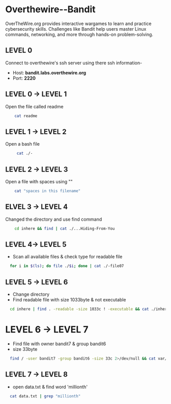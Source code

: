 # Overthewire--Bandit
OverTheWire.org provides interactive wargames to learn and practice cybersecurity skills. Challenges like Bandit help users master Linux commands, networking, and more through hands-on problem-solving.


## LEVEL 0

Connect to overthewire's ssh server using there ssh information-
- Host: **bandit.labs.overthewire.org**
- Port: **2220**

## LEVEL 0 -> LEVEL 1

Open the file called readme

```bash
    cat readme
```

## LEVEL 1 -> LEVEL 2

Open a bash file

```bash
     cat ./-
```

## LEVEL 2 -> LEVEL 3

Open a file with spaces using ""

```bash
    cat "spaces in this filename"
```    

## ELVEL 3 -> LEVEL 4

Changed the directory and use find command

```bash
    cd inhere && find | cat ./...Hiding-From-You
```

## LEVEL 4-> LEVEL 5

- Scan all available files & check type for readable file
 
```bash
  for i in $(ls); do file ./$i; done | cat ./-file07
```

## LEVEL 5 -> LEVEL 6

- Change directory 
- Find readable file with size 1033byte & not executable 

```bash
  cd inhere | find . -readable -size 1033c ! -executable && cat ./inhere/maybehere07/.file2
```

# LEVEL 6 -> LEVEL 7

- Find file with owner bandit7 & group bandit6
- size 33byte

```bash
  find / -user bandit7 -group bandit6 -size 33c 2>/dev/null && cat var/lib/dpkg/info/bandit7.password
```

## LEVEL 7 -> LEVEL 8

- open data.txt & find word 'millionth'

```bash
  cat data.txt | grep "millionth"
````
    
